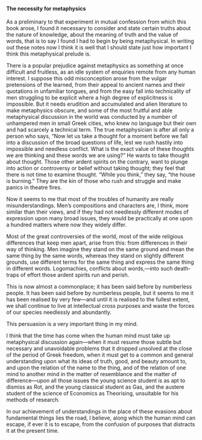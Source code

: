 #### The necessity for metaphysics

As a preliminary to that experiment in mutual confession from which this
book arose, I found it necessary to consider and state certain truths
about the nature of knowledge, about the meaning of truth and the value
of words, that is to say I found I had to begin by being metaphysical.
In writing out these notes now I think it is well that I should state
just how important I think this metaphysical prelude is.

There is a popular prejudice against metaphysics as something at once
difficult and fruitless, as an idle system of enquiries remote from any
human interest. I suppose this odd misconception arose from the vulgar
pretensions of the learned, from their appeal to ancient names and their
quotations in unfamiliar tongues, and from the easy fall into
technicality of men struggling to be explicit where a high degree of
explicitness is impossible. But it needs erudition and accumulated and
alien literature to make metaphysics obscure, and some of the most
fruitful and able metaphysical discussion in the world was conducted by
a number of unhampered men in small Greek cities, who knew no language
but their own and had scarcely a technical term. The true metaphysician
is after all only a person who says, “Now let us take a thought for a
moment before we fall into a discussion of the broad questions of life,
lest we rush hastily into impossible and needless conflict. What is the
exact value of these thoughts we are thinking and these words we are
using?” He wants to take thought about thought. Those other ardent
spirits on the contrary, want to plunge into action or controversy or
belief without taking thought; they feel that there is not time to
examine thought. “While you think,” they say, “the house is burning.”
They are the kin of those who rush and struggle and make panics in
theatre fires.

Now it seems to me that most of the troubles of humanity are really
misunderstandings. Men’s compositions and characters are, I think, more
similar than their views, and if they had not needlessly different modes
of expression upon many broad issues, they would be practically at one
upon a hundred matters where now they widely differ.

Most of the great controversies of the world, most of the wide religious
differences that keep men apart, arise from this: from differences in
their way of thinking. Men imagine they stand on the same ground and
mean the same thing by the same words, whereas they stand on slightly
different grounds, use different terms for the same thing and express
the same thing in different words. Logomachies, conflicts about
words,—into such death-traps of effort those ardent spirits run and
perish.

This is now almost a commonplace; it has been said before by numberless
people. It has been said before by numberless people, but it seems to me
it has been realised by very few—and until it is realised to the fullest
extent, we shall continue to live at intellectual cross purposes and
waste the forces of our species needlessly and abundantly.

This persuasion is a very important thing in my mind.

I think that the time has come when the human mind must take up
metaphysical discussion again—when it must resume those subtle but
necessary and unavoidable problems that it dropped unsolved at the close
of the period of Greek freedom, when it must get to a common and general
understanding upon what its ideas of truth, good, and beauty amount to,
and upon the relation of the name to the thing, and of the relation of
one mind to another mind in the matter of resemblance and the matter of
difference—upon all those issues the young science student is as apt to
dismiss as Rot, and the young classical student as Gas, and the austere
student of the science of Economics as Theorising, unsuitable for his
methods of research.

In our achievement of understandings in the place of these evasions
about fundamental things lies the road, I believe, along which the human
mind can escape, if ever it is to escape, from the confusion of purposes
that distracts it at the present time.
